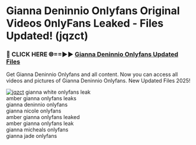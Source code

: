 # Gianna Deninnio Onlyfans Original Videos 0nlyFans Leaked - Files Updated! (jqzct)

<h3>🔴 CLICK HERE 🌐==►► <a href="https://tinyurl.com/3hn5wdd3" rel="nofollow">Gianna Deninnio Onlyfans Updated Files</a></h3>

Get Gianna Deninnio Onlyfans and all content. Now you can access all videos and pictures of Gianna Deninnio Onlyfans. New Updated Files 2025!

[![jqzct](https://i.imgur.com/4HnBqBT.gif)](https://tinyurl.com/3hn5wdd3)
gianna white onlyfans leak<br>
amber gianna onlyfans leaks<br>
gianna deninnio onlyfans<br>
gianna nicole onlyfans<br>
amber gianna onlyfans leaked<br>
amber gianna onlyfans leak<br>
gianna micheals onlyfans<br>
gianna jade onlyfans
